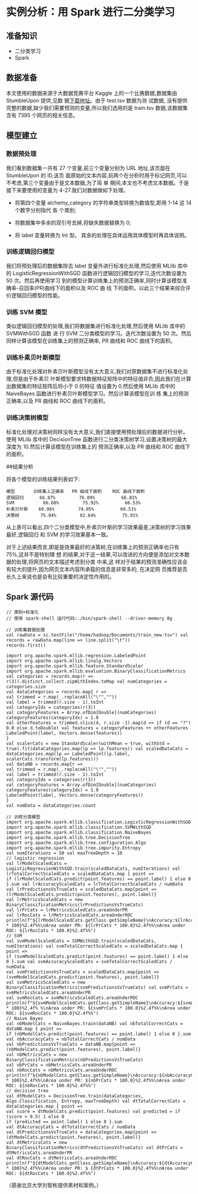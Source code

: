 # 实例分析：用 Spark 进行二分类学习


## 准备知识

* 二分类学习
* Spark



## 数据准备

本文使用的数据来源于大数据竞赛平台 Kaggle 上的一个比赛数据,数据集由 StumbleUpon 提供,见数
据[下载地址](https://www.kaggle.com/c/stumbleupon/data?train.tsv)。由于 test.tsv 数据为测
试数据, 没有提供完整的数据,缺少我们需要预测的变量,所以我们选用的是 train.tsv 数据,该数据集
含有 7395 个网页的相关信息。

## 模型建立

### 数据预处理

我们看到数据集一共有 27 个变量,前三个变量分别为 URL 地址,该页面在 StumbleUpon 的 ID,该页
面原始的文本内容,前两个在分析时用于标记网页,可以不考虑,第三个变量由于是文本数据,为了简 单
期间,本文也不考虑文本数据。于是接下来要使用的变量为 4-27.我们对数据做如下处理。

* 将第四个变量 alchemy_category 的字符串类型转换为数值型,即用 1-14 这 14 个数字分别指代 各
  个类别;

* 将数据集中多余的双引号去掉,将缺失数据替换为 0;
* 将 label 变量转换为 Int 型。 其余的处理在具体运用具体模型时再具体说明。

### 训练逻辑回归模型

我们将预处理后的数据集除去 label 变量外进行标准化处理,然后使用 MLlib 库中的
LogisticRegressionWithSGD 函数进行逻辑回归模型的学习,迭代次数设置为 50 次。然后再使用学习
到的模型计算训练集上的预测正确率,同时计算该模型准确率-召回率(PR)曲线下的面积以及 ROC 曲 线
下的面积。以此三个结果来综合评价逻辑回归模型的性能。

### 训练 SVM 模型

类似逻辑回归模型的处理,我们将数据集进行标准化处理,然后使用 MLlib 库中的 SVMWithSGD 函数 进
行 SVM 二分类模型的学习。迭代次数设置为 50 次。然后同样计算该模型在训练集上的预测正确率,
PR 曲线和 ROC 曲线下的面积。

### 训练朴素贝叶斯模型

由于标准化处理对朴素贝叶斯模型没有太大意义,我们对原数据集不进行标准化处理,但是由于朴素贝
叶斯模型要求特数据特征矩阵中的特征值非负,因此我们在计算出数据集的特征矩阵后将小于 0 的特征
值设置为 0.然后使用 MLlib 库中的 NaiveBayes 函数进行朴素贝叶斯模型学习。然后计算该模型在训
练 集上的预测正确率,以及 PR 曲线和 ROC 曲线下的面积。


### 训练决策树模型

标准化处理对决策树同样没有太大意义,我们直接使用预处理后的数据进行分析。使用 MLlib 库中的
DecisionTree 函数进行二分类决策树学习,设置决策树的最大深度为 10.然后计算该模型在训练集上的
预测正确率,以及 PR 曲线和 ROC 曲线下的面积。


##结果分析

将各个模型的训练结果列表如下:

	模型       训练集上正确率   PR 曲线下面积    ROC 曲线下面积
	逻辑回归      66.87%         76.09%          66.81%
	SVM           66.60%         75.92%          66.53%
	朴素贝叶斯    60.96%         74.05%          60.51%
	决策树        75.84%         82.64%          75.91%

从上表可以看出,四个二分类模型中,朴素贝叶斯的学习效果最差,决策树的学习效果最好,逻辑回归 和
SVM 的学习效果基本一致。


对于上述结果而言,即是是效果最好的决策树,在训练集上的预测正确率也只有 75%,这并不是特别理 想
的结果,对于这一结果,可以改进的方向便是添加对文本数据的处理,将网页的文本描述考虑到分类 中来,这
样对于结果的预测准确性应该会有较大的提升,因为网页文本内容所承载的信息是非常多的, 在决定网
页推荐是否长久上来说也是会有比较重要的决定性作用的。


## Spark 源代码

```
// 类别+标准化
// 使用 spark-shell 运行代码:./bin/spark-shell --driver-memory 8g

// 训练集数据处理
val rawData = sc.textFile("/home/hadoop/Documents/train_new.tsv") val records = rawData.map(line => line.split("\t"))
records.first()

import org.apache.spark.mllib.regression.LabeledPoint
import org.apache.spark.mllib.linalg.Vectors
import org.apache.spark.mllib.feature.StandardScaler
import org.apache.spark.mllib.evaluation.BinaryClassificationMetrics
val categories = records.map(r => r(3)).distinct.collect.zipWithIndex.toMap val numCategories = categories.size
val dataCategories = records.map{ r =>
val trimmed = r.map(_.replaceAll("\"",""))
val label = trimmed(r.size - 1).toInt
val categoryIdx = categories(r(3))
val categoryFeatures = Array.ofDim[Double](numCategories) categoryFeatures(categoryIdx) = 1.0
val otherFeatures = trimmed.slice(4, r.size -1).map(d => if (d == "?") 0.0 else d.toDouble) val features = categoryFeatures ++ otherFeatures
LabeledPoint(label, Vectors.dense(features))
}
val scalerCats = new StandardScaler(withMean = true, withStd = true).fit(dataCategories.map(lp => lp.features)) val scaledDataCats = dataCategories.map(lp => LabeledPoint(lp.label, scalerCats.transform(lp.features)))
val dataNB = records.map{r =>
val trimmed = r.map(_.replaceAll("\"",""))
val label = trimmed(r.size - 1).toInt
val categoryIdx = categories(r(3))
val categoryFeatures = Array.ofDim[Double](numCategories) categoryFeatures(categoryIdx) = 1.0
LabeledPoint(label, Vectors.dense(categoryFeatures))
}
val numData = dataCategories.count

// 训练分类模型
import org.apache.spark.mllib.classification.LogisticRegressionWithSGD import org.apache.spark.mllib.classification.SVMWithSGD
import org.apache.spark.mllib.classification.NaiveBayes
import org.apache.spark.mllib.tree.DecisionTree
import org.apache.spark.mllib.tree.configuration.Algo
import org.apache.spark.mllib.tree.impurity.Entropy
val numIterations = 50 val maxTreeDepth = 10
// logistic regression
val lrModelScaledCats = LogisticRegressionWithSGD.train(scaledDataCats, numIterations) val lrTotalCorrectScaledCats = scaledDataCats.map { point =>
if (lrModelScaledCats.predict(point.features) == point.label) 1 else 0 }.sum val lrAccuracyScaledCats = lrTotalCorrectScaledCats / numData
val lrPredictionsVsTrueCats = scaledDataCats.map{point =>
(lrModelScaledCats.predict(point.features), point.label)}
val lrMetricsScaledCats = new BinaryClassificationMetrics(lrPredictionsVsTrueCats)
val lrPrCats = lrMetricsScaledCats.areaUnderPR
val lrRocCats = lrMetricsScaledCats.areaUnderROC
println(f"${lrModelScaledCats.getClass.getSimpleName}\nAccuracy:${lrAccuracyScaledCats * 100}%2.4f%%\nArea under PR: ${lrPrCats * 100.0}%2.4f%%\nArea under ROC: ${lrRocCats * 100.0}%2.4f%%")
// SVM
val svmModelScaledCats = SVMWithSGD.train(scaledDataCats, numIterations) val svmTotalCorrectScaledCats = scaledDataCats.map { point =>
if (svmModelScaledCats.predict(point.features) == point.label) 1 else 0 }.sum val svmAccuracyScaledCats = svmTotalCorrectScaledCats / numData
val svmPredictionsVsTrueCats = scaledDataCats.map{point =>
(svmModelScaledCats.predict(point.features), point.label)}
val svmMetricsScaledCats = new BinaryClassificationMetrics(svmPredictionsVsTrueCats) val svmPrCats = svmMetricsScaledCats.areaUnderPR
val svmRocCats = svmMetricsScaledCats.areaUnderROC
println(f"${svmModelScaledCats.getClass.getSimpleName}\nAccuracy:${svmAccuracyScaledCats * 100}%2.4f% %\nArea under PR: ${svmPrCats * 100.0}%2.4f%%\nArea under ROC: ${svmRocCats * 100.0}%2.4f%%")
// Naive Bayes
val nbModelCats = NaiveBayes.train(dataNB) val nbTotalCorrectCats = dataNB.map { point =>
if (nbModelCats.predict(point.features) == point.label) 1 else 0 }.sum val nbAccuracyCats = nbTotalCorrectCats / numData
val nbPredictionsVsTrueCats = dataNB.map{point =>
(nbModelCats.predict(point.features), point.label)}
val nbMetricsCats = new BinaryClassificationMetrics(nbPredictionsVsTrueCats)
val nbPrCats = nbMetricsCats.areaUnderPR
val nbRocCats = nbMetricsCats.areaUnderROC
println(f"${nbModelCats.getClass.getSimpleName}\nAccuracy:${nbAccuracyCats * 100}%2.4f%%\nArea under PR: ${nbPrCats * 100.0}%2.4f%%\nArea under ROC: ${nbRocCats * 100.0}%2.4f%%")
// decision tree
val dtModelCats = DecisionTree.train(dataCategories, Algo.Classification, Entropy, maxTreeDepth) val dtTotalCorrectCats = dataCategories.map { point =>
val score = dtModelCats.predict(point.features) val predicted = if (score > 0.5) 1 else 0
if (predicted == point.label) 1 else 0 }.sum
val dtAccuracyCats = dtTotalCorrectCats / numData
val dtPredictionsVsTrueCats = dataCategories.map{point =>
(dtModelCats.predict(point.features), point.label)}
val dtMetricsCats = new BinaryClassificationMetrics(dtPredictionsVsTrueCats) val dtPrCats = dtMetricsCats.areaUnderPR
val dtRocCats = dtMetricsCats.areaUnderROC
println(f"${dtModelCats.getClass.getSimpleName}\nAccuracy:${dtAccuracyCats * 100}%2.4f%%\nArea under PR: $ {dtPrCats * 100.0}%2.4f%%\nArea under ROC: ${dtRocCats * 100.0}%2.4f%%")
```


（感谢北京大学刘智彬提供素材和案例。）
